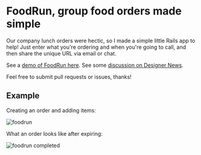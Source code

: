 # FoodRun, group food orders made simple

Our company lunch orders were hectic, so I made a simple little Rails app to help! Just enter what you're ordering and when you're going to call, and then share the unique URL via email or chat.

See a [demo of FoodRun here](http://rails-beanstalk-env-whtsmmfrqr.elasticbeanstalk.com/). See some [discussion on Designer News](https://news.layervault.com/stories/49871-show-dn-group-lunch-orders-were-hectic-so-i-made-food-run).

Feel free to submit pull requests or issues, thanks!

## Example

Creating an order and adding items:

![foodrun](https://cloud.githubusercontent.com/assets/1388077/7875749/0d6a49b4-058f-11e5-933f-0d27a57090fd.gif)

What an order looks like after expiring:

![foodrun completed](https://cloud.githubusercontent.com/assets/1388077/7875751/0feb1132-058f-11e5-8617-8480a9d8c896.png)



